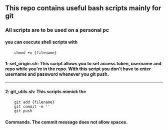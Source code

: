 ## This repo contains useful bash scripts mainly for git

### All scripts are to be used on a personal pc

#### you can execute shell scripts with
		chmod +x {filename}


#### 1: set_origin.sh: This script allows you to set access token, username and repo while you're in the repo. With this script you don't have to enter username and password whenever you git push.

-----------------------------------------------------------------------------------------------------------------

#### 2: git_utils.sh: This scripts mimick the
		git add {filename}
		git commit -m ''
		git push
#### Commands. The commit message does not allow spaces.
